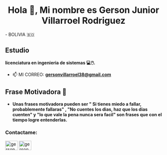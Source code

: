 <h1 align="center">Hola 👋, Mi nombre es Gerson Junior Villarroel Rodriguez</h1>
- BOLIVIA 🇧🇴

## Estudio 
 **licenciatura en ingenieria de sistemas 💻🖱️.**

-  📫 MI CORREO: **gersonvillarroel38@gmail.com**

## Frase Motivadora 💪
-  **Unas frases motivadora pueden ser " Si tienes miedo a fallar, probablemente fallaras" , "No cuentes los dias, haz que los dias cuenten" y "lo que vale la pena nunca sera facil" son frases que con el tiempo logre entenderlas.**

<h3 align="left">Contactame:</h3>
<p align="left">
<a href="https://fb.com/gerson villarroel" target="blank"><img align="center" src="https://raw.githubusercontent.com/rahuldkjain/github-profile-readme-generator/master/src/images/icons/Social/facebook.svg" alt="gerson villarroel" height="30" width="40" /></a>
<a href="https://instagram.com/gerson.villarroel" target="blank"><img align="center" src="https://raw.githubusercontent.com/rahuldkjain/github-profile-readme-generator/master/src/images/icons/Social/instagram.svg" alt="gerson.villarroel" height="30" width="40" /></a>
</p>









































































































































































































































































